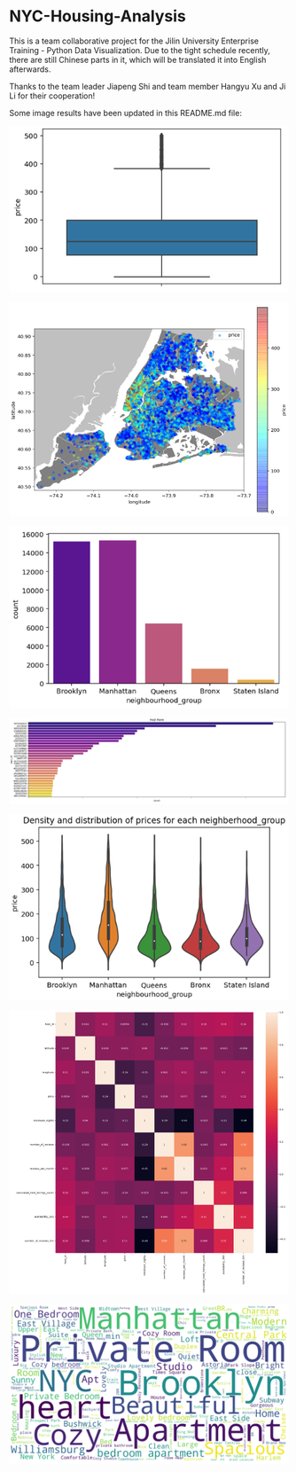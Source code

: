 # NYC-Housing-Analysis
This is a team collaborative project for the Jilin University Enterprise Training - Python Data Visualization. Due to the tight schedule recently, there are still Chinese parts in it, which will be translated it into English afterwards.

Thanks to the team leader Jiapeng Shi and team member Hangyu Xu and Ji Li for their cooperation!

Some image results have been updated in this README.md file:

![image](https://github.com/HanLi05869/NYC-Housing-Analysis/blob/main/SomeImgRes/2.png)

![image](https://github.com/HanLi05869/NYC-Housing-Analysis/blob/main/SomeImgRes/3.png)

![image](https://github.com/HanLi05869/NYC-Housing-Analysis/blob/main/SomeImgRes/4.png)

![image](https://github.com/HanLi05869/NYC-Housing-Analysis/blob/main/SomeImgRes/5.png)

![image](https://github.com/HanLi05869/NYC-Housing-Analysis/blob/main/SomeImgRes/6.png)

![image](https://github.com/HanLi05869/NYC-Housing-Analysis/blob/main/SomeImgRes/7.png)

![image](https://github.com/HanLi05869/NYC-Housing-Analysis/blob/main/SomeImgRes/8.png)
